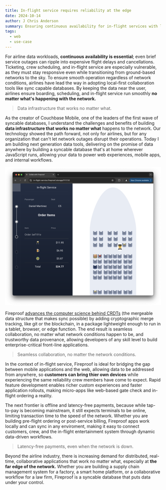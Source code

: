 ```yaml
---
title: In-flight service requires reliability at the edge
date: 2024-10-14
author: J Chris Anderson
summary: Ensuring continuous availability for in-flight services with local-first collaboration tools
tags:
  - web
  - use-case
---
```


For airline data workloads, **continuous availability is essential**; even brief service outages can ripple into expensive flight delays and cancellations. Ticketing, crew scheduling, and in-flight service are especially vulnerable, as they must stay responsive even while transitioning from ground-based networks to the sky. To ensure smooth operation regardless of network conditions, airlines have lead the way in adopting local-first collaboration tools like sync capable databases. By keeping the data near the user, airlines ensure boarding, scheduling, and in-flight service run smoothly **no matter what's happening with the network.** 

> Data infrastructure that works no matter what.

As the creator of Couchbase Mobile, one of the leaders of the first wave of syncable databases, I understand the challenges and benefits of building **data infrastructure that works no matter what** happens to the network. Our technology showed the path forward, not only for airlines, but for any organization that can't let network outages disrupt their operations. Today I am building next generation data tools, delivering on the promise of data anywhere by building a syncable database that's at home wherever JavaScript runs, allowing your data to power web experiences, mobile apps, and internal workflows.

[![in-flight service](/static/img/in-flight-service.png)](https://in-flight-service.fireproof.storage/)

Fireproof [advances the computer science behind CRDTs](https://fireproof.storage/posts/from-mlops-to-point-of-sale:-merkle-proofs-and-data-locality/) (the mergeable data structure that makes sync possible) by adding cryptographic merge tracking, like git or the blockchain, in a package lightweight enough to run in a tablet, browser, or edge function. The end result is seamless collaboration, no matter what network conditions happen to be, and trustworthy data provenance, allowing developers of any skill level to build enterprise-critical front-line applications.

> Seamless collaboration, no matter the network conditions.

In the context of in-flight service, Fireproof is ideal for bridging the gap between mobile applications and the web, allowing data to be addressed from anywhere, so **customers can bring thier own devices** while experiencing the same reliability crew members have come to expect. Rapid feature development enables richer custom experiences and faster application rollouts, making micro-apps like web-based gate check and in-flight ordering a reality.

The next frontier is offline and latency-free payments, because while tap-to-pay is becoming mainstream, it still expects terminals to be online, limiting transaction time to the speed of the network. Whether you are building pre-flight ordering or post-service billing, Fireproof apps work locally and can sync in any enviroment, making it easy to connect customers, crew, and the in-flight entertainment system through dynamic data-driven workflows.

> Latency-free payments, even when the network is down.

Beyond the airline industry, there is increasing demand for distributed, real-time, collaborative applications that work no matter what, especially at **the far edge of the network.** Whether you are building a supply chain management system for a factory, a smart home platform, or a collaborative workflow for a law firm, Fireproof is a syncable database that puts data under your control.
